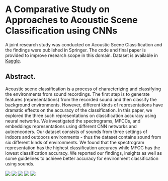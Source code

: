 # A Comparative Study on Approaches to Acoustic Scene Classification using CNNs
A joint research study was conducted on Acoustic Scene Classification and the findings were published in Springer. The code and final paper is provided to improve research scope in this domain. Dataset is available in [Kaggle](https://www.kaggle.com/coreprinciple/audio-dataset-of-indoor-and-outdoor-scenes).


## Abstract.
Acoustic scene classification is a process of characterizing and classifying the environments from sound recordings. The first step is to generate features (representations) from the recorded sound and then classify the background
environments. However, different kinds of representations have dramatic effects
on the accuracy of the classification. In this paper, we explored the three such
representations on classification accuracy using neural networks. We investigated the spectrograms, MFCCs, and embeddings representations using different
CNN networks and autoencoders. Our dataset consists of sounds from three settings of indoors and outdoors environments - thus the dataset contains sound from
six different kinds of environments. We found that the spectrogram representation has the highest classification accuracy while MFCC has the lowest classification accuracy. We reported our findings, insights as well as some guidelines to
achieve better accuracy for environment classification using sounds.

<img src="https://img.shields.io/badge/DL-Deep%20Learning-brightgreen"></img>
<img src="https://img.shields.io/badge/ASC-Acoustic%20Scene%20Classification-orange"></img>
<img src="https://img.shields.io/badge/SP-Signal%20Processing-blue"></img>
<img src="https://img.shields.io/badge/CNN-Convolutional%20Neural%20Network-green"></img>
<img src="https://img.shields.io/badge/AE-AutoEncoder-red"></img>

